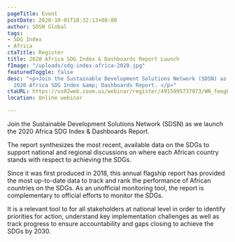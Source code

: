 ```yaml
---
pageTitle: Event
postDate: 2020-10-01T10:32:13+00:00
author: SDSN Global
tags:
- SDG Index
- Africa
ctaTitle: Register
title: 2020 Africa SDG Index & Dashboards Report Launch
fImage: "/uploads/sdg-index-africa-2020.jpg"
featuredToggle: false
desc: "<p>Join the Sustainable Development Solutions Network (SDSN) as we launch the
  2020 Africa SDG Index &amp; Dashboards Report. </p>"
ctaURL: https://us02web.zoom.us/webinar/register/4915995737073/WN_feegBXRMTpS00_lALvD6Bg
location: Online webinar

---
```

Join the Sustainable Development Solutions Network (SDSN) as we launch the 2020 Africa SDG Index & Dashboards Report. 

The report synthesizes the most recent, available data on the SDGs to support national and regional discussions on where each African country stands with respect to achieving the SDGs. 

Since it was first produced in 2018, this annual flagship report has provided the most up-to-date data to track and rank the performance of African countries on the SDGs. As an unofficial monitoring tool, the report is complementary to official efforts to monitor the SDGs.

It is a relevant tool to for all stakeholders at national level in order to identify priorities for action, understand key implementation challenges as well as track progress to ensure accountability and gaps closing to achieve the SDGs by 2030.